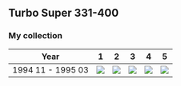 ## Turbo Super 331-400

### My collection

|       Year        |                                                                                                                 1                                                                                                                 |                                                                                                                 2                                                                                                                 |                                                                                                                 3                                                                                                                 |                                                                                                                 4                                                                                                                 |                                                                                                                 5                                                                                                                 |
|:-----------------:|:---------------------------------------------------------------------------------------------------------------------------------------------------------------------------------------------------------------------------------:|:---------------------------------------------------------------------------------------------------------------------------------------------------------------------------------------------------------------------------------:|:---------------------------------------------------------------------------------------------------------------------------------------------------------------------------------------------------------------------------------:|:---------------------------------------------------------------------------------------------------------------------------------------------------------------------------------------------------------------------------------:|:---------------------------------------------------------------------------------------------------------------------------------------------------------------------------------------------------------------------------------:|
| 1994 11 - 1995 03 | [<img src='thumbnails/outer/1994_11_-_1995_03.1.5.png'>](https://raw.githubusercontent.com/vlegchilkin/collection/fe295a49d37dbe49ca4ed2cf7916549d37942f37/gum_wrappers/kent/turbo/super/331-400/outer/1994_11_-_1995_03.1.5.png) | [<img src='thumbnails/outer/1994_11_-_1995_03.2.5.png'>](https://raw.githubusercontent.com/vlegchilkin/collection/fe295a49d37dbe49ca4ed2cf7916549d37942f37/gum_wrappers/kent/turbo/super/331-400/outer/1994_11_-_1995_03.2.5.png) | [<img src='thumbnails/outer/1994_11_-_1995_03.3.5.png'>](https://raw.githubusercontent.com/vlegchilkin/collection/fe295a49d37dbe49ca4ed2cf7916549d37942f37/gum_wrappers/kent/turbo/super/331-400/outer/1994_11_-_1995_03.3.5.png) | [<img src='thumbnails/outer/1994_11_-_1995_03.4.5.png'>](https://raw.githubusercontent.com/vlegchilkin/collection/fe295a49d37dbe49ca4ed2cf7916549d37942f37/gum_wrappers/kent/turbo/super/331-400/outer/1994_11_-_1995_03.4.5.png) | [<img src='thumbnails/outer/1994_11_-_1995_03.5.5.png'>](https://raw.githubusercontent.com/vlegchilkin/collection/fe295a49d37dbe49ca4ed2cf7916549d37942f37/gum_wrappers/kent/turbo/super/331-400/outer/1994_11_-_1995_03.5.5.png) |

<span style="display: inline-block;">
	<a href='https://raw.githubusercontent.com/vlegchilkin/collection/f03343bc1ba5e767d891df75b8018dde37d03f84/gum_wrappers/kent/turbo/super/331-400/inner/331.5.png' title=''><img src='thumbnails/inner/331.5.png' alt=''></a>
</span>
<span style="display: inline-block;">
	<a href='https://raw.githubusercontent.com/vlegchilkin/collection/f03343bc1ba5e767d891df75b8018dde37d03f84/gum_wrappers/kent/turbo/super/331-400/inner/332.5.png' title=''><img src='thumbnails/inner/332.5.png' alt=''></a>
</span>
<span style="display: inline-block;">
	<a href='https://raw.githubusercontent.com/vlegchilkin/collection/f03343bc1ba5e767d891df75b8018dde37d03f84/gum_wrappers/kent/turbo/super/331-400/inner/333.4.png' title=''><img src='thumbnails/inner/333.4.png' alt=''></a>
</span>
<span style="display: inline-block;">
	<a href='https://raw.githubusercontent.com/vlegchilkin/collection/f03343bc1ba5e767d891df75b8018dde37d03f84/gum_wrappers/kent/turbo/super/331-400/inner/334.5.png' title=''><img src='thumbnails/inner/334.5.png' alt=''></a>
</span>
<span style="display: inline-block;">
	<a href='https://raw.githubusercontent.com/vlegchilkin/collection/f03343bc1ba5e767d891df75b8018dde37d03f84/gum_wrappers/kent/turbo/super/331-400/inner/335.4.png' title=''><img src='thumbnails/inner/335.4.png' alt=''></a>
</span>
<span style="display: inline-block;">
	<a href='https://raw.githubusercontent.com/vlegchilkin/collection/f03343bc1ba5e767d891df75b8018dde37d03f84/gum_wrappers/kent/turbo/super/331-400/inner/336.5.png' title=''><img src='thumbnails/inner/336.5.png' alt=''></a>
</span>
<span style="display: inline-block;">
	<a href='https://raw.githubusercontent.com/vlegchilkin/collection/f03343bc1ba5e767d891df75b8018dde37d03f84/gum_wrappers/kent/turbo/super/331-400/inner/337.5.png' title=''><img src='thumbnails/inner/337.5.png' alt=''></a>
</span>
<span style="display: inline-block;">
	<a href='https://raw.githubusercontent.com/vlegchilkin/collection/f03343bc1ba5e767d891df75b8018dde37d03f84/gum_wrappers/kent/turbo/super/331-400/inner/338.5.png' title=''><img src='thumbnails/inner/338.5.png' alt=''></a>
</span>
<span style="display: inline-block;">
	<a href='https://raw.githubusercontent.com/vlegchilkin/collection/f03343bc1ba5e767d891df75b8018dde37d03f84/gum_wrappers/kent/turbo/super/331-400/inner/339.5.png' title=''><img src='thumbnails/inner/339.5.png' alt=''></a>
</span>
<span style="display: inline-block;">
	<a href='https://raw.githubusercontent.com/vlegchilkin/collection/f03343bc1ba5e767d891df75b8018dde37d03f84/gum_wrappers/kent/turbo/super/331-400/inner/340.5.png' title=''><img src='thumbnails/inner/340.5.png' alt=''></a>
</span>
<span style="display: inline-block;">
	<a href='https://raw.githubusercontent.com/vlegchilkin/collection/f03343bc1ba5e767d891df75b8018dde37d03f84/gum_wrappers/kent/turbo/super/331-400/inner/341.5.png' title=''><img src='thumbnails/inner/341.5.png' alt=''></a>
</span>
<span style="display: inline-block;">
	<a href='https://raw.githubusercontent.com/vlegchilkin/collection/f03343bc1ba5e767d891df75b8018dde37d03f84/gum_wrappers/kent/turbo/super/331-400/inner/342.5.png' title=''><img src='thumbnails/inner/342.5.png' alt=''></a>
</span>
<span style="display: inline-block;">
	<a href='https://raw.githubusercontent.com/vlegchilkin/collection/f03343bc1ba5e767d891df75b8018dde37d03f84/gum_wrappers/kent/turbo/super/331-400/inner/343.5.png' title=''><img src='thumbnails/inner/343.5.png' alt=''></a>
</span>
<span style="display: inline-block;">
	<a href='https://raw.githubusercontent.com/vlegchilkin/collection/f03343bc1ba5e767d891df75b8018dde37d03f84/gum_wrappers/kent/turbo/super/331-400/inner/344.5.png' title=''><img src='thumbnails/inner/344.5.png' alt=''></a>
</span>
<span style="display: inline-block;">
	<a href='https://raw.githubusercontent.com/vlegchilkin/collection/f03343bc1ba5e767d891df75b8018dde37d03f84/gum_wrappers/kent/turbo/super/331-400/inner/345.5.png' title=''><img src='thumbnails/inner/345.5.png' alt=''></a>
</span>
<span style="display: inline-block;">
	<a href='https://raw.githubusercontent.com/vlegchilkin/collection/f03343bc1ba5e767d891df75b8018dde37d03f84/gum_wrappers/kent/turbo/super/331-400/inner/346.5.png' title=''><img src='thumbnails/inner/346.5.png' alt=''></a>
</span>
<span style="display: inline-block;">
	<a href='https://raw.githubusercontent.com/vlegchilkin/collection/f03343bc1ba5e767d891df75b8018dde37d03f84/gum_wrappers/kent/turbo/super/331-400/inner/347.5.png' title=''><img src='thumbnails/inner/347.5.png' alt=''></a>
</span>
<span style="display: inline-block;">
	<a href='https://raw.githubusercontent.com/vlegchilkin/collection/f03343bc1ba5e767d891df75b8018dde37d03f84/gum_wrappers/kent/turbo/super/331-400/inner/348.5.png' title=''><img src='thumbnails/inner/348.5.png' alt=''></a>
</span>
<span style="display: inline-block;">
	<a href='https://raw.githubusercontent.com/vlegchilkin/collection/f03343bc1ba5e767d891df75b8018dde37d03f84/gum_wrappers/kent/turbo/super/331-400/inner/349.5.png' title=''><img src='thumbnails/inner/349.5.png' alt=''></a>
</span>
<span style="display: inline-block;">
	<a href='https://raw.githubusercontent.com/vlegchilkin/collection/f03343bc1ba5e767d891df75b8018dde37d03f84/gum_wrappers/kent/turbo/super/331-400/inner/350.5.png' title=''><img src='thumbnails/inner/350.5.png' alt=''></a>
</span>
<span style="display: inline-block;">
	<a href='https://raw.githubusercontent.com/vlegchilkin/collection/f03343bc1ba5e767d891df75b8018dde37d03f84/gum_wrappers/kent/turbo/super/331-400/inner/351.5.png' title=''><img src='thumbnails/inner/351.5.png' alt=''></a>
</span>
<span style="display: inline-block;">
	<a href='https://raw.githubusercontent.com/vlegchilkin/collection/f03343bc1ba5e767d891df75b8018dde37d03f84/gum_wrappers/kent/turbo/super/331-400/inner/352.5.png' title=''><img src='thumbnails/inner/352.5.png' alt=''></a>
</span>
<span style="display: inline-block;">
	<a href='https://raw.githubusercontent.com/vlegchilkin/collection/f03343bc1ba5e767d891df75b8018dde37d03f84/gum_wrappers/kent/turbo/super/331-400/inner/353.4.png' title=''><img src='thumbnails/inner/353.4.png' alt=''></a>
</span>
<span style="display: inline-block;">
	<a href='https://raw.githubusercontent.com/vlegchilkin/collection/f03343bc1ba5e767d891df75b8018dde37d03f84/gum_wrappers/kent/turbo/super/331-400/inner/354.5.png' title=''><img src='thumbnails/inner/354.5.png' alt=''></a>
</span>
<span style="display: inline-block;">
	<a href='https://raw.githubusercontent.com/vlegchilkin/collection/f03343bc1ba5e767d891df75b8018dde37d03f84/gum_wrappers/kent/turbo/super/331-400/inner/355.5.png' title=''><img src='thumbnails/inner/355.5.png' alt=''></a>
</span>
<span style="display: inline-block;">
	<a href='https://raw.githubusercontent.com/vlegchilkin/collection/f03343bc1ba5e767d891df75b8018dde37d03f84/gum_wrappers/kent/turbo/super/331-400/inner/356.5.png' title=''><img src='thumbnails/inner/356.5.png' alt=''></a>
</span>
<span style="display: inline-block;">
	<a href='https://raw.githubusercontent.com/vlegchilkin/collection/f03343bc1ba5e767d891df75b8018dde37d03f84/gum_wrappers/kent/turbo/super/331-400/inner/357.5.png' title=''><img src='thumbnails/inner/357.5.png' alt=''></a>
</span>
<span style="display: inline-block;">
	<a href='https://raw.githubusercontent.com/vlegchilkin/collection/f03343bc1ba5e767d891df75b8018dde37d03f84/gum_wrappers/kent/turbo/super/331-400/inner/358.5.png' title=''><img src='thumbnails/inner/358.5.png' alt=''></a>
</span>
<span style="display: inline-block;">
	<a href='https://raw.githubusercontent.com/vlegchilkin/collection/f03343bc1ba5e767d891df75b8018dde37d03f84/gum_wrappers/kent/turbo/super/331-400/inner/359.5.png' title=''><img src='thumbnails/inner/359.5.png' alt=''></a>
</span>
<span style="display: inline-block;">
	<a href='https://raw.githubusercontent.com/vlegchilkin/collection/f03343bc1ba5e767d891df75b8018dde37d03f84/gum_wrappers/kent/turbo/super/331-400/inner/360.5.png' title=''><img src='thumbnails/inner/360.5.png' alt=''></a>
</span>
<span style="display: inline-block;">
	<a href='https://raw.githubusercontent.com/vlegchilkin/collection/f03343bc1ba5e767d891df75b8018dde37d03f84/gum_wrappers/kent/turbo/super/331-400/inner/361.5.png' title=''><img src='thumbnails/inner/361.5.png' alt=''></a>
</span>
<span style="display: inline-block;">
	<a href='https://raw.githubusercontent.com/vlegchilkin/collection/f03343bc1ba5e767d891df75b8018dde37d03f84/gum_wrappers/kent/turbo/super/331-400/inner/362.5.png' title=''><img src='thumbnails/inner/362.5.png' alt=''></a>
</span>
<span style="display: inline-block;">
	<a href='https://raw.githubusercontent.com/vlegchilkin/collection/f03343bc1ba5e767d891df75b8018dde37d03f84/gum_wrappers/kent/turbo/super/331-400/inner/363.5.png' title=''><img src='thumbnails/inner/363.5.png' alt=''></a>
</span>
<span style="display: inline-block;">
	<a href='https://raw.githubusercontent.com/vlegchilkin/collection/f03343bc1ba5e767d891df75b8018dde37d03f84/gum_wrappers/kent/turbo/super/331-400/inner/364.5.png' title=''><img src='thumbnails/inner/364.5.png' alt=''></a>
</span>
<span style="display: inline-block;">
	<a href='https://raw.githubusercontent.com/vlegchilkin/collection/f03343bc1ba5e767d891df75b8018dde37d03f84/gum_wrappers/kent/turbo/super/331-400/inner/365.3.png' title=''><img src='thumbnails/inner/365.3.png' alt=''></a>
</span>
<span style="display: inline-block;">
	<a href='https://raw.githubusercontent.com/vlegchilkin/collection/f03343bc1ba5e767d891df75b8018dde37d03f84/gum_wrappers/kent/turbo/super/331-400/inner/366.5.png' title=''><img src='thumbnails/inner/366.5.png' alt=''></a>
</span>
<span style="display: inline-block;">
	<a href='https://raw.githubusercontent.com/vlegchilkin/collection/f03343bc1ba5e767d891df75b8018dde37d03f84/gum_wrappers/kent/turbo/super/331-400/inner/367.5.png' title=''><img src='thumbnails/inner/367.5.png' alt=''></a>
</span>
<span style="display: inline-block;">
	<a href='https://raw.githubusercontent.com/vlegchilkin/collection/f03343bc1ba5e767d891df75b8018dde37d03f84/gum_wrappers/kent/turbo/super/331-400/inner/368.5.png' title=''><img src='thumbnails/inner/368.5.png' alt=''></a>
</span>
<span style="display: inline-block;">
	<a href='https://raw.githubusercontent.com/vlegchilkin/collection/f03343bc1ba5e767d891df75b8018dde37d03f84/gum_wrappers/kent/turbo/super/331-400/inner/369.4.png' title=''><img src='thumbnails/inner/369.4.png' alt=''></a>
</span>
<span style="display: inline-block;">
	<a href='https://raw.githubusercontent.com/vlegchilkin/collection/f03343bc1ba5e767d891df75b8018dde37d03f84/gum_wrappers/kent/turbo/super/331-400/inner/370.5.png' title=''><img src='thumbnails/inner/370.5.png' alt=''></a>
</span>
<span style="display: inline-block;">
	<a href='https://raw.githubusercontent.com/vlegchilkin/collection/f03343bc1ba5e767d891df75b8018dde37d03f84/gum_wrappers/kent/turbo/super/331-400/inner/371.5.png' title=''><img src='thumbnails/inner/371.5.png' alt=''></a>
</span>
<span style="display: inline-block;">
	<a href='https://raw.githubusercontent.com/vlegchilkin/collection/f03343bc1ba5e767d891df75b8018dde37d03f84/gum_wrappers/kent/turbo/super/331-400/inner/372.5.png' title=''><img src='thumbnails/inner/372.5.png' alt=''></a>
</span>
<span style="display: inline-block;">
	<a href='https://raw.githubusercontent.com/vlegchilkin/collection/f03343bc1ba5e767d891df75b8018dde37d03f84/gum_wrappers/kent/turbo/super/331-400/inner/373.5.png' title=''><img src='thumbnails/inner/373.5.png' alt=''></a>
</span>
<span style="display: inline-block;">
	<a href='https://raw.githubusercontent.com/vlegchilkin/collection/f03343bc1ba5e767d891df75b8018dde37d03f84/gum_wrappers/kent/turbo/super/331-400/inner/374.5.png' title=''><img src='thumbnails/inner/374.5.png' alt=''></a>
</span>
<span style="display: inline-block;">
	<a href='https://raw.githubusercontent.com/vlegchilkin/collection/f03343bc1ba5e767d891df75b8018dde37d03f84/gum_wrappers/kent/turbo/super/331-400/inner/375.5.png' title=''><img src='thumbnails/inner/375.5.png' alt=''></a>
</span>
<span style="display: inline-block;">
	<a href='https://raw.githubusercontent.com/vlegchilkin/collection/f03343bc1ba5e767d891df75b8018dde37d03f84/gum_wrappers/kent/turbo/super/331-400/inner/376.5.png' title=''><img src='thumbnails/inner/376.5.png' alt=''></a>
</span>
<span style="display: inline-block;">
	<a href='https://raw.githubusercontent.com/vlegchilkin/collection/f03343bc1ba5e767d891df75b8018dde37d03f84/gum_wrappers/kent/turbo/super/331-400/inner/377.4.png' title=''><img src='thumbnails/inner/377.4.png' alt=''></a>
</span>
<span style="display: inline-block;">
	<a href='https://raw.githubusercontent.com/vlegchilkin/collection/f03343bc1ba5e767d891df75b8018dde37d03f84/gum_wrappers/kent/turbo/super/331-400/inner/378.5.png' title=''><img src='thumbnails/inner/378.5.png' alt=''></a>
</span>
<span style="display: inline-block;">
	<a href='https://raw.githubusercontent.com/vlegchilkin/collection/f03343bc1ba5e767d891df75b8018dde37d03f84/gum_wrappers/kent/turbo/super/331-400/inner/379.5.png' title=''><img src='thumbnails/inner/379.5.png' alt=''></a>
</span>
<span style="display: inline-block;">
	<a href='https://raw.githubusercontent.com/vlegchilkin/collection/f03343bc1ba5e767d891df75b8018dde37d03f84/gum_wrappers/kent/turbo/super/331-400/inner/380.5.png' title=''><img src='thumbnails/inner/380.5.png' alt=''></a>
</span>
<span style="display: inline-block;">
	<a href='https://raw.githubusercontent.com/vlegchilkin/collection/f03343bc1ba5e767d891df75b8018dde37d03f84/gum_wrappers/kent/turbo/super/331-400/inner/381.5.png' title=''><img src='thumbnails/inner/381.5.png' alt=''></a>
</span>
<span style="display: inline-block;">
	<a href='https://raw.githubusercontent.com/vlegchilkin/collection/f03343bc1ba5e767d891df75b8018dde37d03f84/gum_wrappers/kent/turbo/super/331-400/inner/382.3.png' title=''><img src='thumbnails/inner/382.3.png' alt=''></a>
</span>
<span style="display: inline-block;">
	<a href='https://raw.githubusercontent.com/vlegchilkin/collection/f03343bc1ba5e767d891df75b8018dde37d03f84/gum_wrappers/kent/turbo/super/331-400/inner/383.4.png' title=''><img src='thumbnails/inner/383.4.png' alt=''></a>
</span>
<span style="display: inline-block;">
	<a href='https://raw.githubusercontent.com/vlegchilkin/collection/f03343bc1ba5e767d891df75b8018dde37d03f84/gum_wrappers/kent/turbo/super/331-400/inner/384.5.png' title=''><img src='thumbnails/inner/384.5.png' alt=''></a>
</span>
<span style="display: inline-block;">
	<a href='https://raw.githubusercontent.com/vlegchilkin/collection/f03343bc1ba5e767d891df75b8018dde37d03f84/gum_wrappers/kent/turbo/super/331-400/inner/385.4.png' title=''><img src='thumbnails/inner/385.4.png' alt=''></a>
</span>
<span style="display: inline-block;">
	<a href='https://raw.githubusercontent.com/vlegchilkin/collection/f03343bc1ba5e767d891df75b8018dde37d03f84/gum_wrappers/kent/turbo/super/331-400/inner/386.3.png' title=''><img src='thumbnails/inner/386.3.png' alt=''></a>
</span>
<span style="display: inline-block;">
	<a href='https://raw.githubusercontent.com/vlegchilkin/collection/f03343bc1ba5e767d891df75b8018dde37d03f84/gum_wrappers/kent/turbo/super/331-400/inner/387.5.png' title=''><img src='thumbnails/inner/387.5.png' alt=''></a>
</span>
<span style="display: inline-block;">
	<a href='https://raw.githubusercontent.com/vlegchilkin/collection/f03343bc1ba5e767d891df75b8018dde37d03f84/gum_wrappers/kent/turbo/super/331-400/inner/388.5.png' title=''><img src='thumbnails/inner/388.5.png' alt=''></a>
</span>
<span style="display: inline-block;">
	<a href='https://raw.githubusercontent.com/vlegchilkin/collection/f03343bc1ba5e767d891df75b8018dde37d03f84/gum_wrappers/kent/turbo/super/331-400/inner/389.5.png' title=''><img src='thumbnails/inner/389.5.png' alt=''></a>
</span>
<span style="display: inline-block;">
	<a href='https://raw.githubusercontent.com/vlegchilkin/collection/f03343bc1ba5e767d891df75b8018dde37d03f84/gum_wrappers/kent/turbo/super/331-400/inner/390.3.png' title=''><img src='thumbnails/inner/390.3.png' alt=''></a>
</span>
<span style="display: inline-block;">
	<a href='https://raw.githubusercontent.com/vlegchilkin/collection/f03343bc1ba5e767d891df75b8018dde37d03f84/gum_wrappers/kent/turbo/super/331-400/inner/391.5.png' title=''><img src='thumbnails/inner/391.5.png' alt=''></a>
</span>
<span style="display: inline-block;">
	<a href='https://raw.githubusercontent.com/vlegchilkin/collection/f03343bc1ba5e767d891df75b8018dde37d03f84/gum_wrappers/kent/turbo/super/331-400/inner/392.5.png' title=''><img src='thumbnails/inner/392.5.png' alt=''></a>
</span>
<span style="display: inline-block;">
	<a href='https://raw.githubusercontent.com/vlegchilkin/collection/f03343bc1ba5e767d891df75b8018dde37d03f84/gum_wrappers/kent/turbo/super/331-400/inner/393.5.png' title=''><img src='thumbnails/inner/393.5.png' alt=''></a>
</span>
<span style="display: inline-block;">
	<a href='https://raw.githubusercontent.com/vlegchilkin/collection/f03343bc1ba5e767d891df75b8018dde37d03f84/gum_wrappers/kent/turbo/super/331-400/inner/394.5.png' title=''><img src='thumbnails/inner/394.5.png' alt=''></a>
</span>
<span style="display: inline-block;">
	<a href='https://raw.githubusercontent.com/vlegchilkin/collection/f03343bc1ba5e767d891df75b8018dde37d03f84/gum_wrappers/kent/turbo/super/331-400/inner/395.4.png' title=''><img src='thumbnails/inner/395.4.png' alt=''></a>
</span>
<span style="display: inline-block;">
	<a href='https://raw.githubusercontent.com/vlegchilkin/collection/f03343bc1ba5e767d891df75b8018dde37d03f84/gum_wrappers/kent/turbo/super/331-400/inner/396.5.png' title=''><img src='thumbnails/inner/396.5.png' alt=''></a>
</span>
<span style="display: inline-block;">
	<a href='https://raw.githubusercontent.com/vlegchilkin/collection/f03343bc1ba5e767d891df75b8018dde37d03f84/gum_wrappers/kent/turbo/super/331-400/inner/397.5.png' title=''><img src='thumbnails/inner/397.5.png' alt=''></a>
</span>
<span style="display: inline-block;">
	<a href='https://raw.githubusercontent.com/vlegchilkin/collection/f03343bc1ba5e767d891df75b8018dde37d03f84/gum_wrappers/kent/turbo/super/331-400/inner/398.4.png' title=''><img src='thumbnails/inner/398.4.png' alt=''></a>
</span>
<span style="display: inline-block;">
	<a href='https://raw.githubusercontent.com/vlegchilkin/collection/f03343bc1ba5e767d891df75b8018dde37d03f84/gum_wrappers/kent/turbo/super/331-400/inner/399.5.png' title=''><img src='thumbnails/inner/399.5.png' alt=''></a>
</span>
<span style="display: inline-block;">
	<a href='https://raw.githubusercontent.com/vlegchilkin/collection/f03343bc1ba5e767d891df75b8018dde37d03f84/gum_wrappers/kent/turbo/super/331-400/inner/400.5.png' title=''><img src='thumbnails/inner/400.5.png' alt=''></a>
</span>

